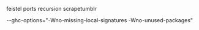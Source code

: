 feistel
ports
recursion
scrapetumblr

--ghc-options="-Wno-missing-local-signatures -Wno-unused-packages"